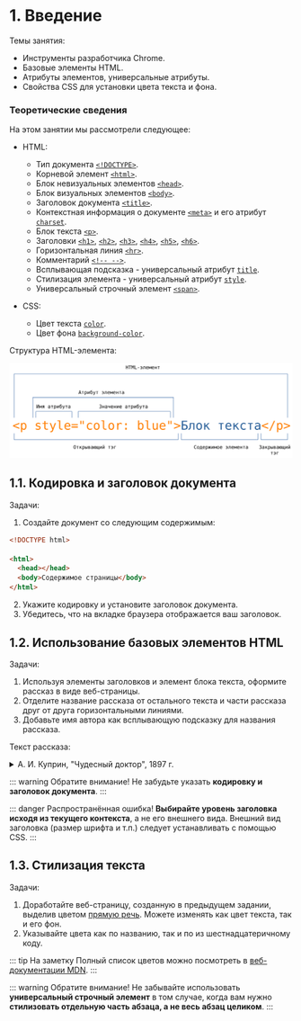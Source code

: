 # 1. Введение

Темы занятия:

- Инструменты разработчика Chrome.
- Базовые элементы HTML.
- Атрибуты элементов, универсальные атрибуты.
- Свойства CSS для установки цвета текста и фона.

### Теоретические сведения

На этом занятии мы рассмотрели следующее:

- HTML:

  - Тип документа [`<!DOCTYPE>`](https://webref.ru/html/!doctype).
  - Корневой элемент [`<html>`](https://webref.ru/html/html).
  - Блок невизуальных элементов [`<head>`](https://webref.ru/html/head).
  - Блок визуальных элементов [`<body>`](https://webref.ru/html/body).
  - Заголовок документа [`<title>`](https://webref.ru/html/title).
  - Контекстная информация о документе [`<meta>`](https://webref.ru/html/meta) и его атрибут [`charset`](https://webref.ru/html/meta/charset).
  - Блок текста [`<p>`](https://webref.ru/html/p).
  - Заголовки [`<h1>`](https://webref.ru/html/h1), [`<h2>`](https://webref.ru/html/h2), [`<h3>`](https://webref.ru/html/h3), [`<h4>`](https://webref.ru/html/h4), [`<h5>`](https://webref.ru/html/h5), [`<h6>`](https://webref.ru/html/h6).
  - Горизонтальная линия [`<hr>`](https://webref.ru/html/hr).
  - Комментарий [`<!-- -->`](https://webref.ru/html/!--).
  - Всплывающая подсказка - универсальный атрибут [`title`](https://webref.ru/html/attr/title).
  - Стилизация элемента - универсальный атрибут [`style`](https://webref.ru/html/attr/style).
  - Универсальный строчный элемент [`<span>`](https://webref.ru/html/span).

- CSS:

  - Цвет текста [`color`](https://webref.ru/css/color).
  - Цвет фона [`background-color`](https://webref.ru/css/background-color).

Структура HTML-элемента:

![Cтруктура HTML-элемента](./html_tag.svg)

## 1.1. Кодировка и заголовок документа

Задачи:

1. Создайте документ со следующим содержимым:

```html
<!DOCTYPE html>

<html>
  <head></head>
  <body>Содержимое страницы</body>
</html>
```

2. Укажите кодировку и установите заголовок документа.
3. Убедитесь, что на вкладке браузера отображается ваш заголовок.

## 1.2. Использование базовых элементов HTML

Задачи:

1. Используя элементы заголовков и элемент блока текста, оформите рассказ в виде веб-страницы.
2. Отделите название рассказа от остального текста и части рассказа друг от друга горизонтальными линиями.
3. Добавьте имя автора как всплывающую подсказку для названия рассказа.

Текст рассказа:

<details>
<summary>А. И. Куприн, "Чудесный доктор", 1897 г.</summary>
<hr>

> Чудесный доктор
>
> Часть первая
>
> Следующий рассказ не есть плод досужего вымысла. Все описанное мною действительно произошло в Киеве лет около тридцати тому назад и до сих пор свято, до мельчайших подробностей, сохраняется в преданиях того семейства, о котором пойдет речь. Я с своей стороны лишь изменил имена некоторых действующих лиц этой трогательной истории да придал устному рассказу письменную форму.
>
> — Гриш, а Гриш! Гляди-ка поросенок-то... Смеется... Да-а. А во рту-то у него!.. Смотри, смотри... травка во рту, ей-богу, травка!.. Вот штука-то!
>
> И двое мальчуганов, стоящих перед огромным, из цельного стекла, окном гастрономического магазина, принялись неудержимо хохотать, толкая друг друга в бок локтями, но невольно приплясывая от жестокой стужи. Они уже более пяти минут торчали перед этой великолепной выставкой, возбуждавшей в одинаковой степени их умы и желудки. Здесь, освещенные ярким светом висящих ламп, возвышались целые горы красных крепких яблоков и апельсинов; стояли правильные пирамиды мандаринов, нежно золотившихся сквозь окутывающую их папиросную бумагу; протянулись на блюдах, уродливо разинув рты и выпучив глаза, огромные копченые и маринованные рыбы; ниже, окруженные гирляндами колбас, красовались сочные разрезанные окорока с толстым слоем розоватого сала... Бесчисленное множество баночек и коробочек с солеными, вареными и копчеными закусками довершало эту эффектную картину, глядя на которую оба мальчика на минуту забыли о двенадцатиградусном морозе и о важном поручении, возложенном на них матерью, — поручении, окончившемся так неожиданно и так плачевно.
>
> Старший мальчик первый оторвался от созерцания очаровательного зрелища. Он дернул брата за рукав и произнес сурово:
>
> — Ну, Володя, идем, идем... Нечего тут...
>
> Одновременно подавив тяжелый вздох (старшему из них было только десять лет, и к тому же оба с утра ничего не ели, кроме пустых щей) и кинув последний влюбленно-жадный взгляд на гастрономическую выставку, мальчуганы торопливо побежали по улице. Иногда сквозь запотевшие окна какого-нибудь дома они видели елку, которая издали казалась громадной гроздью ярких, сияющих пятен, иногда они слышали даже звуки веселой польки... Но они мужественно гнали от себя прочь соблазнительную мысль: остановиться на несколько секунд и прильнуть глазком к стеклу.
>
> Часть вторая
>
> По мере того как шли мальчики, все малолюднее и темнее становились улицы. Прекрасные магазины, сияющие елки, рысаки, мчавшиеся под своими синими и красными сетками, визг полозьев, праздничное оживление толпы, веселый гул окриков и разговоров, разрумяненные морозом смеющиеся лица нарядных дам — все осталось позади. Потянулись пустыри, кривые, узкие переулки, мрачные, неосвещенные косогоры... Наконец они достигли покосившегося ветхого дома, стоявшего особняком; низ его — собственно подвал — был каменный, а верх — деревянный. Обойдя тесным, обледенелым и грязным двором, служившим для всех жильцов естественной помойной ямой, они спустились вниз, в подвал, прошли в темноте общим коридором, отыскали ощупью свою дверь и отворили ее.
>
> Уже более года жили Мерцаловы в этом подземелье. Оба мальчугана давно успели привыкнуть и к этим закоптелым, плачущим от сырости стенам, и к мокрым отрепкам, сушившимся на протянутой через комнату веревке, и к этому ужасному запаху керосинового чада, детского грязного белья и крыс — настоящему запаху нищеты. Но сегодня, после всего, что они видели на улице, после этого праздничного ликования, которое они чувствовали повсюду, их маленькие детские сердца сжались от острого, недетского страдания. В углу, на грязной широкой постели, лежала девочка лет семи; ее лицо горело, дыхание было коротко и затруднительно, широко раскрытые блестящие глаза смотрели пристально и бесцельно. Рядом с постелью, в люльке, привешенной к потолку, кричал, морщась, надрываясь и захлебываясь, грудной ребенок. Высокая, худая женщина, с изможденным, усталым, точно почерневшим от горя лицом, стояла на коленях около больной девочки, поправляя ей подушку и в то же время не забывая подталкивать локтем качающуюся колыбель. Когда мальчики вошли и следом за ними стремительно ворвались в подвал белые клубы морозного воздуха, — женщина обернула назад свое встревоженное лицо.
>
> — Ну? Что же? — спросила она отрывисто и нетерпеливо.
>
> Мальчики молчали. Только Гриша шумно вытер нос рукавом своего пальто, переделанного из старого ватного халата.
>
> — Отнесли вы письмо?.. Гриша, я тебя спрашиваю, отдал ты письмо?
>
> — Отдал, — сиплым от мороза голосом ответил Гриша.
>
> — Ну, и что же? Что ты ему сказал?
>
> — Да все, как ты учила. Вот, говорю, от Мерцалова письмо, от вашего бывшего управляющего. А он нас обругал: «Убирайтесь вы, говорит, отсюда... Сволочи вы...»
>
> — Да кто же это? Кто же с вами разговаривал?.. Говори толком, Гриша!
>
> — Швейцар разговаривал... Кто же еще? Я ему говорю: «Возьмите, дяденька, письмо, передайте, а я здесь внизу ответа подожду». А он говорит: «Как же, говорит, держи карман... Есть тоже у барина время ваши письма читать...»
>
> — Ну, а ты?
>
> — Я ему все, как ты учила, сказал: «Есть, мол, нечего... Матушка больна... Помирает...» Говорю: «Как папа место найдет, так отблагодарит вас, Савелий Петрович, ей-богу, отблагодарит». Ну, а в это время звонок как зазвонит, как зазвонит, а он нам и говорит: «Убирайтесь скорее отсюда к черту! Чтобы духу вашего здесь не было!..» А Володьку даже по затылку ударил.
>
> — А меня он по затылку, — сказал Володя, следивший со вниманием за рассказом брата, и почесал затылок.
>
> Старший мальчик вдруг принялся озабоченно рыться в глубоких карманах своего халата. Вытащив, наконец, оттуда измятый конверт, он положил его на стол и сказал:
>
> — Вот оно, письмо-то...
>
> Больше мать не расспрашивала. Долгое время в душной, промозглой комнате слышался только неистовой крик младенца да короткое, частое дыхание Машутки, больше похожее на беспрерывные однообразные стоны. Вдруг мать сказала, обернувшись назад:
>
> — Там борщ есть, от обеда остался... Может, поели бы? Только холодный, — разогреть-то нечем...
>
> В это время в коридоре послышались чьи-то неуверенные шаги и шуршание руки, отыскивающей в темноте дверь. Мать и оба мальчика — все трое даже побледнев от напряженного ожидания — обернулись в эту сторону.
>
> Вошел Мерцалов. Он был в летнем пальто, летней войлочной шляпе и без калош. Его руки взбухли и посинели от мороза, глаза провалились, щеки облипли вокруг десен, точно у мертвеца. Он не сказал жене ни одного слова, она ему не задала ни одного вопроса. Они поняли друг друга по тому отчаянию, которое прочли друг у друга в глазах.
>
> В этот ужасный роковой год несчастье за несчастьем настойчиво и безжалостно сыпались на Мерцалова и его семью. Сначала он сам заболел брюшным тифом, и на его лечение ушли все их скудные сбережения. Потом, когда он поправился, он узнал, что его место, скромное место управляющего домом на двадцать пять рублей в месяц, занято уже другим.... Началась отчаянная, судорожная погоня за случайной работой, за перепиской, за ничтожным местом, залог и перезалог вещей, продажа всякого хозяйственного тряпья. А тут еще пошли болеть дети. Три месяца тому назад умерла одна девочка, теперь другая лежит в жару и без сознания. Елизавете Ивановне приходилось одновременно ухаживать за больной девочкой, кормить грудью маленького и ходить почти на другой конец города в дом, где она поденно стирала белье.
>
> Часть третья
>
> Весь сегодняшний день был занят тем, чтобы посредством нечеловеческих усилий выжать откуда-нибудь хоть несколько копеек на лекарство Машутке. С этой целью Мерцалов обегал чуть ли не полгорода, клянча и унижаясь повсюду; Елизавета Ивановна ходила к своей барыне, дети были посланы с письмом к тому барину, домом которого управлял раньше Мерцалов... Но все отговаривались или праздничными хлопотами, или неимением денег... Иные, как, например, швейцар бывшего патрона, просто-напросто гнали просителей с крыльца.
>
> Минут десять никто не мог произнести ни слова. Вдруг Мерцалов быстро поднялся с сундука, на котором он до сих пор сидел, и решительным движением надвинул глубже на лоб свою истрепанную шляпу.
>
> — Куда ты? — тревожно спросила Елизавета Ивановна.
>
> Мерцалов, взявшийся уже за ручку двери, обернулся.
>
> — Все равно, сидением ничего не поможешь, — хрипло ответил он. — Пойду еще... Хоть милостыню попробую просить.
>
> Выйдя на улицу, он пошел бесцельно вперед. Он ничего не искал, ни на что не надеялся. Он давно уже пережил то жгучее время бедности, когда мечтаешь найти на улице бумажник с деньгами или получить внезапно наследство от неизвестного троюродного дядюшки. Теперь им овладело неудержимое желание бежать куда попало, бежать без оглядки, чтобы только не видеть молчаливого отчаяния голодной семьи.
>
> Просить милостыни? Он уже попробовал это средство сегодня два раза. Но в первый раз какой-то господин в енотовой шубе прочел ему наставление, что надо работать, а не клянчить, а во второй — его обещали отправить в полицию.
>
> Незаметно для себя Мерцалов очутился в центре города, у ограды густого общественного сада. Так как ему пришлось все время идти в гору, то он запыхался и почувствовал усталость. Машинально он свернул в калитку и, пройдя длинную аллею лип, занесенных снегом, спустился на низкую садовую скамейку.
>
> Тут было тихо и торжественно. Деревья, окутанные в свои белые ризы, дремали в неподвижном величии. Иногда с верхней ветки срывался кусочек снега, и слышно было, как он шуршал, падая и цепляясь за другие ветви. Глубокая тишина и великое спокойствие, сторожившие сад, вдруг пробудили в истерзанной душе Мерцалова нестерпимую жажду такого же спокойствия, такой же тишины.
>
> «Вот лечь бы и заснуть, — думал он, — и забыть о жене, о голодных детях, о больной Машутке». Просунув руку под жилет, Мерцалов нащупал довольно толстую веревку, служившую ему поясом. Мысль о самоубийстве совершенно ясно встала в его голове. Но он не ужаснулся этой мысли, ни на мгновение не содрогнулся перед мраком неизвестного.
>
> «Чем погибать медленно, так не лучше ли избрать более краткий путь?» Он уже хотел встать, чтобы исполнить свое страшное намерение, но в это время в конце аллеи послышался скрип шагов, отчетливо раздавшийся в морозном воздухе. Мерцалов с озлоблением обернулся в эту сторону. Кто-то шел по аллее. Сначала был виден огонек то вспыхивающей, то потухавшей сигары. Потом Мерцалов мало-помалу мог разглядеть старика небольшого роста, в теплой шапке, меховом пальто и высоких калошах. Поравнявшись со скамейкой, незнакомец вдруг круто повернул в сторону Мерцалова и, слегка дотрагиваясь до шапки, спросил:
>
> — Вы позволите здесь присесть?
>
> Мерцалов умышленно резко отвернулся от незнакомца и подвинулся к краю скамейки. Минут пять прошло в обоюдном молчании, в продолжение которого незнакомец курил сигару и (Мерцалов это чувствовал) искоса наблюдал за своим соседом.
>
> — Ночка-то какая славная, — заговорил вдруг незнакомец. — Морозно... тихо. Что за прелесть — русская зима!
>
> Голос у него был мягкий, ласковый, старческий. Мерцалов молчал, не оборачиваясь.
>
> — А я вот ребятишкам знакомым подарочки купил, — продолжал незнакомец (в руках у него было несколько свертков). — Да вот по дороге не утерпел, сделал круг, чтобы садом пройти: очень уж здесь хорошо.
>
> Мерцалов вообще был кротким и застенчивым человеком, но при последних словах незнакомца его охватил вдруг прилив отчаянной злобы. Он резким движением повернулся в сторону старика и закричал, нелепо размахивая руками и задыхаясь:
>
> — Подарочки!.. Подарочки!.. Знакомым ребятишкам подарочки!.. А я... а у меня, милостивый государь, в настоящую минуту мои ребятишки с голоду дома подыхают... Подарочки!.. А у жены молоко пропало, и грудной ребенок целый день не ел... Подарочки!..
>
> Мерцалов ожидал, что после этих беспорядочных, озлобленных криков старик поднимется и уйдет, но он ошибся. Старик приблизил к нему свое умное, серьезное лицо с седыми баками и сказал дружелюбно, но серьезным тоном:
>
> — Подождите... не волнуйтесь! Расскажите мне все по порядку и как можно короче. Может быть, вместе мы придумаем что-нибудь для вас.
>
> В необыкновенном лице незнакомца было что-то до того спокойное и внушающее доверие, что Мерцалов тотчас же без малейшей утайки, но страшно волнуясь и спеша, передал свою историю. Он рассказал о своей болезни, о потере места, о смерти ребенка, обо всех своих несчастиях, вплоть до нынешнего дня. Незнакомец слушал, не перебивая его ни словом, и только все пытливее и пристальнее заглядывал в его глаза, точно желая проникнуть в самую глубь этой наболевшей, возмущенной души. Вдруг он быстрым, совсем юношеским движением вскочил с своего места и схватил Мерцалова за руку. Мерцалов невольно тоже встал.
>
> — Едемте! — сказал незнакомец, увлекая за руку Мерцалова. — Едемте скорее!.. Счастье ваше, что вы встретились с врачом. Я, конечно, ни за что не могу ручаться, но... поедемте!
>
> Минут через десять Мерцалов и доктор уже входили в подвал. Елизавета Ивановна лежала на постели рядом со своей больной дочерью, зарывшись лицом в грязные, замаслившиеся подушки. Мальчишки хлебали борщ, сидя на тех же местах. Испуганные долгим отсутствием отца и неподвижностью матери, они плакали, размазывая слезы по лицу грязными кулаками и обильно проливая их в закопченный чугунок. Войдя в комнату, доктор скинул с себя пальто и, оставшись в старомодном, довольно поношенном сюртуке, подошел к Елизавете Ивановне. Она даже не подняла головы при его приближении.
>
> — Ну, полно, полно, голубушка, — заговорил доктор, ласково погладив женщину по спине. — Вставайте-ка! Покажите мне вашу больную.
>
> И точно так же, как недавно в саду, что-то ласковое и убедительное, звучавшее в его голосе, заставило Елизавету Ивановну мигом подняться с постели и беспрекословно исполнить все, что говорил доктор. Через две минуты Гришка уже растапливал печку дровами, за которыми чудесный доктор послал к соседям, Володя раздувал изо всех сил самовар, Елизавета Ивановна обворачивала Машутку согревающим компрессом... Немного погодя явился и Мерцалов. На три рубля, полученные от доктора, он успел купить за это время чаю, сахару, булок и достать в ближайшем трактире горячей пищи. Доктор сидел за столом и что-то писал на клочке бумажки, который он вырвал из записной книжки. Окончив это занятие и изобразив внизу какой-то своеобразный крючок вместо подписи, он встал, прикрыл написанное чайным блюдечком и сказал:
>
> — Вот с этой бумажкой вы пойдете в аптеку... давайте через два часа по чайной ложке. Это вызовет у малютки отхаркивание... Продолжайте согревающий компресс... Кроме того, хотя бы вашей дочери и сделалось лучше, во всяком случае пригласите завтра доктора Афросимова. Это дельный врач и хороший человек. Я его сейчас же предупрежу. Затем прощайте, господа! Дай бог, чтобы наступающий год немного снисходительнее отнесся к вам, чем этот, а главное — не падайте никогда духом.
>
> Пожав руки Мерцалову и Елизавете Ивановне, все еще не оправившимся от изумления, и потрепав мимоходом по щеке разинувшего рот Володю, доктор быстро всунул свои ноги в глубокие калоши и надел пальто. Мерцалов опомнился только тогда, когда доктор уже был в коридоре, и кинулся вслед за ним.
>
> Так как в темноте нельзя было ничего разобрать, то Мерцалов закричал наугад:
>
> — Доктор! Доктор, постойте!.. Скажите мне ваше имя, доктор! Пусть хоть мои дети будут за вас молиться!
>
> И он водил в воздухе руками, чтобы поймать невидимого доктора. Но в это время в другом конце коридора спокойный старческий голос произнес:
>
> — Э! Вот еще пустяки выдумали!.. Возвращайтесь-ка домой скорей!
>
> Когда он возвратился, его ожидал сюрприз: под чайным блюдцем вместе с рецептом чудесного доктора лежало несколько крупных кредитных билетов...
>
> В тот же вечер Мерцалов узнал и фамилию своего неожиданного благодетеля. На аптечном ярлыке, прикрепленном к пузырьку с лекарством, четкою рукою аптекаря было написано: «По рецепту профессора Пирогова».
>
> Я слышал этот рассказ, и неоднократно, из уст самого Григория Емельяновича Мерцалова — того самого Гришки, который в описанный мною сочельник проливал слезы в закоптелый чугунок с пустым борщом. Теперь он занимает довольно крупный, ответственный пост в одном из банков, слывя образцом честности и отзывчивости на нужды бедности. И каждый раз, заканчивая свое повествование о чудесном докторе, он прибавляет голосом, дрожащим от скрываемых слез:
>
> — С этих пор точно благодетельный ангел снизошёл в нашу семью. Все переменилось. В начале января отец отыскал место, матушка встала на ноги, меня с братом удалось пристроить в гимназию на казенный счет. Просто чудо совершил этот святой человек. А мы нашего чудесного доктора только раз видели с тех пор — это когда его перевозили мертвого в его собственное имение Вишню. Да и то не его видели, потому что то великое, мощное и святое, что жило и горело в чудесном докторе при его жизни, угасло невозвратимо.

<hr>
</details>

::: warning Обратите внимание!
Не забудьте указать **кодировку и заголовок документа**.
:::

::: danger Распространённая ошибка!
**Выбирайте уровень заголовка исходя из текущего контекста**, а не его внешнего вида. Внешний вид заголовка (размер шрифта и т.п.) следует устанавливать с помощью CSS.
:::

## 1.3. Стилизация текста

Задачи:

1. Доработайте веб-страницу, созданную в предыдущем задании, выделив цветом [прямую речь](https://ru.wikipedia.org/wiki/Прямая_речь). Можете изменять как цвет текста, так и его фон.
2. Указывайте цвета как по названию, так и по из шестнадцатеричному коду.

::: tip На заметку
Полный список цветов можно посмотреть в [веб-документации MDN](https://developer.mozilla.org/en-US/docs/Web/CSS/color_value#Color_keywords).
:::

::: warning Обратите внимание!
Не забывайте использовать **универсальный строчный элемент** в том случае, когда вам нужно **стилизовать отдельную часть абзаца, а не весь абзац целиком**.
:::